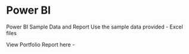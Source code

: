# Power BI
Power BI Sample Data and Report
Use the sample data provided - Excel files

View Portfolio Report here -
